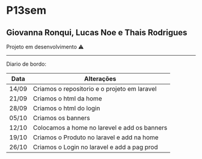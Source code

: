 # P13sem

## Giovanna Ronqui, Lucas Noe e Thais Rodrigues

Projeto em desenvolvimento ⚠️
____________________________________

Diario de bordo:

| Data  | Alterações                                    |
|-------|-----------------------------------------------|
| 14/09 | Criamos o repositorio e o projeto em laravel  |
| 21/09 | Criamos o html da home                        |
| 28/09 | Criamos o html do login                       |
| 05/10 | Criamos os banners                            |
| 12/10 | Colocamos a home no larevel e add os banners  |
| 19/10 | Criamos o Produto no laravel e add na home    |
| 26/10 | Criamos o Login no laravel e add a pag prod   |

